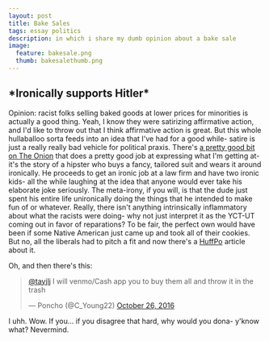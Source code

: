 ```yaml
---
layout: post
title: Bake Sales
tags: essay politics
description: in which i share my dumb opinion about a bake sale
image:
  feature: bakesale.png
  thumb: bakesalethumb.png
---
```

\*Ironically supports Hitler\*
-------
Opinion: racist folks selling baked goods at lower prices for minorities is actually a good thing. Yeah, I know they were satirizing affirmative action, and I'd like to throw out that I think affirmative action is great. But this whole hullaballoo sorta feeds into an idea that I've had for a good while- satire is just a really really bad vehicle for political praxis. There's [a pretty good bit on The Onion](http://www.theonion.com/blogpost/why-cant-anyone-tell-im-wearing-this-business-suit-11185) that does a pretty good job at expressing what I'm getting at- it's the story of a hipster who buys a fancy, tailored suit and wears it around ironically. He proceeds to get an ironic job at a law firm and have two ironic kids- all the while laughing at the idea that anyone would ever take his elaborate joke seriously. The meta-irony, if you will, is that the dude just spent his entire life unironically doing the things that he intended to make fun of or whatever. Really, there isn't anything intrinsically inflammatory about what the racists were doing- why not just interpret it as the YCT-UT coming out in favor of reparations? To be fair, the perfect own would have been if some Native American just came up and took all of their cookies. But no, all the liberals had to pitch a fit and now there's a [HuffPo](http://www.huffingtonpost.com/entry/affirmative-action-bake-sale_us_58111afbe4b0390e69ce147c) article about it.

Oh, and then there's this:

<blockquote class="twitter-tweet" data-lang="en"><p lang="en" dir="ltr"><a href="https://twitter.com/tayjlj">@tayjlj</a> I will venmo/Cash app you to buy them all and throw it in the trash</p>&mdash; Poncho (@C_Young22) <a href="https://twitter.com/C_Young22/status/791348934526377985">October 26, 2016</a></blockquote>
<script async src="//platform.twitter.com/widgets.js" charset="utf-8"></script>

I uhh. Wow. If you... if you disagree that hard, why would you dona- y'know what? Nevermind.
